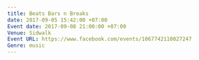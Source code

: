 ```yaml
---
title: Beats Bars n Breaks
date: 2017-09-05 15:42:00 +07:00
Event date: 2017-09-08 21:00:00 +07:00
Venue: Sidwalk
Event URL: https://www.facebook.com/events/1067742110027247
Genre: music
---
```



